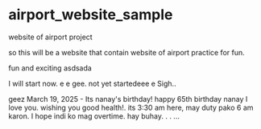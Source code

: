 # airport_website_sample
website of airport project

so this will be a website that contain website of airport practice for fun.

fun and exciting
asdsada

I will start now. e e
gee.
not yet startedeee
e
Sigh..

geez
March 19, 2025 - Its nanay's birthday! happy 65th birthday nanay I love you. wishing you good health!. its 3:30 am here, may duty pako 6 am karon. I hope indi ko mag overtime. hay buhay. . .
...
